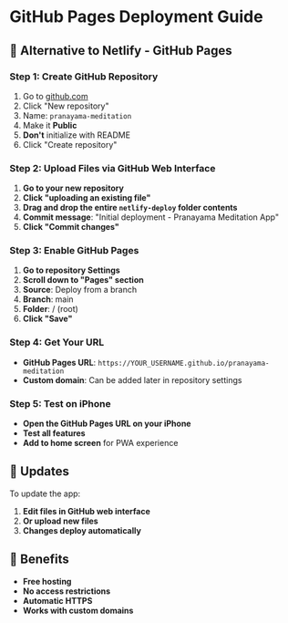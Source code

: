 # GitHub Pages Deployment Guide

## 🚀 Alternative to Netlify - GitHub Pages

### Step 1: Create GitHub Repository
1. Go to [github.com](https://github.com)
2. Click "New repository"
3. Name: `pranayama-meditation`
4. Make it **Public**
5. **Don't** initialize with README
6. Click "Create repository"

### Step 2: Upload Files via GitHub Web Interface
1. **Go to your new repository**
2. **Click "uploading an existing file"**
3. **Drag and drop the entire `netlify-deploy` folder contents**
4. **Commit message**: "Initial deployment - Pranayama Meditation App"
5. **Click "Commit changes"**

### Step 3: Enable GitHub Pages
1. **Go to repository Settings**
2. **Scroll down to "Pages" section**
3. **Source**: Deploy from a branch
4. **Branch**: main
5. **Folder**: / (root)
6. **Click "Save"**

### Step 4: Get Your URL
- **GitHub Pages URL**: `https://YOUR_USERNAME.github.io/pranayama-meditation`
- **Custom domain**: Can be added later in repository settings

### Step 5: Test on iPhone
- **Open the GitHub Pages URL on your iPhone**
- **Test all features**
- **Add to home screen** for PWA experience

## 🔄 Updates
To update the app:
1. **Edit files in GitHub web interface**
2. **Or upload new files**
3. **Changes deploy automatically**

## 📱 Benefits
- **Free hosting**
- **No access restrictions**
- **Automatic HTTPS**
- **Works with custom domains**
